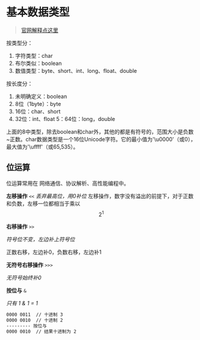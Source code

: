 # 基本数据类型

> [官网解释点这里](https://zq99299.gitbooks.io/java-tutorial/content/content/java/nutsandbolts/datatypes.html)

按类型分：

1. 字符类型：char
2. 布尔类似：boolean
3. 数值类型：byte、short、int、long、float、double

按长度分：

1. 未明确定义：boolean
2. 8位（1byte）：byte
3. 16位：char、short
4. 32位：int、float
5：64位：long，double

上面的8中类型，除去boolean和char外，其他的都是有符号的，范围大小是负数~正数。char数据类型是一个16位Unicode字符。它的最小值为'\u0000'（或0），最大值为'\uffff'（或65,535）。

## 位运算
位运算常用在 网络通信、协议解析、高性能编程中。

**左移操作** `<<`
_丢弃最高位，用0补位_
左移操作，数字没有溢出的前提下，对于正数和负数，左移一位都相当于乘以$$2^{1}$$

**右移操作** `>>`

_符号位不变，左边补上符号位_

正数右移，左边补0，负数右移，左边补1

**无符号右移操作** `>>>`

_无符号始终补0_

**按位与** `&`

_只有 1 & 1 = 1_

```bash
0000 0011  // 十进制 3
0000 0010  // 十进制 2
--------- 按位与
0000 0010  // 结果十进制为 2
```













